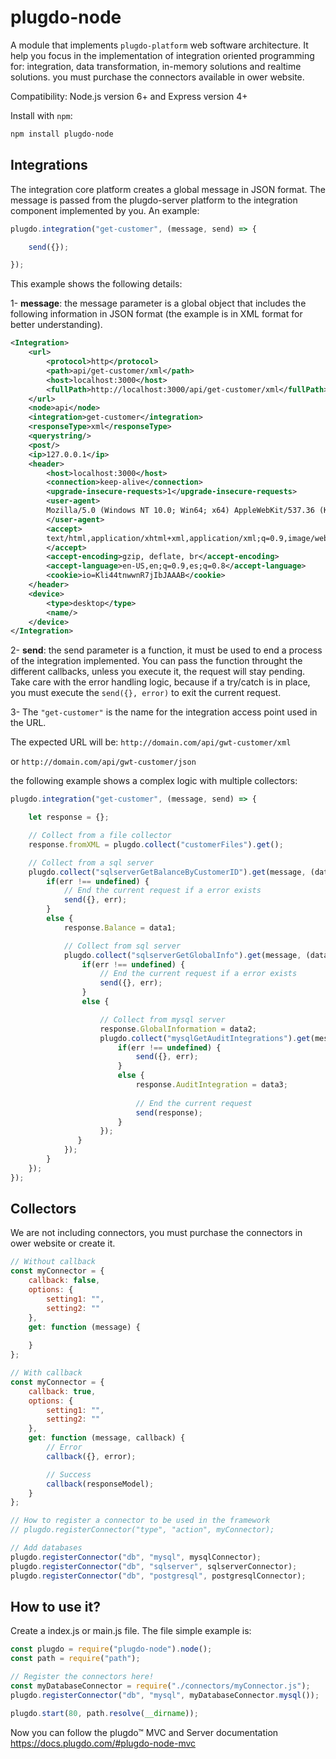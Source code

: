 # plugdo-node

A module that implements `plugdo-platform` web software architecture. It help you focus in the implementation of integration oriented programming for: integration, data transformation, in-memory solutions and realtime solutions. you must purchase the connectors available in ower website.

Compatibility: Node.js version 6+ and Express version 4+

Install with `npm`:

```sh
npm install plugdo-node
```

## Integrations

The integration core platform creates a global message in JSON format. The message is passed from the plugdo-server platform to the integration component implemented by you. An example:

```js
plugdo.integration("get-customer", (message, send) => {

    send({});

});
```

This example shows the following details:

1- **message**: the message parameter is a global object that includes the following information in JSON format (the example is in XML format for better understanding).
```xml
<Integration>
    <url>
        <protocol>http</protocol>
        <path>api/get-customer/xml</path>
        <host>localhost:3000</host>
        <fullPath>http://localhost:3000/api/get-customer/xml</fullPath>
    </url>
    <node>api</node>
    <integration>get-customer</integration>
    <responseType>xml</responseType>
    <querystring/>
    <post/>
    <ip>127.0.0.1</ip>
    <header>
        <host>localhost:3000</host>
        <connection>keep-alive</connection>
        <upgrade-insecure-requests>1</upgrade-insecure-requests>
        <user-agent>
        Mozilla/5.0 (Windows NT 10.0; Win64; x64) AppleWebKit/537.36 (KHTML, like Gecko) Chrome/65.0.3325.181 Safari/537.36
        </user-agent>
        <accept>
        text/html,application/xhtml+xml,application/xml;q=0.9,image/webp,image/apng,*/*;q=0.8
        </accept>
        <accept-encoding>gzip, deflate, br</accept-encoding>
        <accept-language>en-US,en;q=0.9,es;q=0.8</accept-language>
        <cookie>io=Kli44tnwwnR7jIbJAAAB</cookie>
    </header>
    <device>
        <type>desktop</type>
        <name/>
    </device>
</Integration>
```

2- **send**: the send parameter is a function, it must be used to end a process of the integration implemented. You can pass the function throught the different callbacks, unless you execute it, the request will stay pending. Take care with the error handling logic, because if a try/catch is in place, you must execute the `send({}, error)` to exit the current request.

3- The `"get-customer"` is the name for the integration access point used in the URL. 

The expected URL will be:
`http://domain.com/api/gwt-customer/xml`

or
`http://domain.com/api/gwt-customer/json`

the following example shows a complex logic with multiple collectors:

```js
plugdo.integration("get-customer", (message, send) => {

    let response = {};

    // Collect from a file collector
    response.fromXML = plugdo.collect("customerFiles").get();

    // Collect from a sql server
    plugdo.collect("sqlserverGetBalanceByCustomerID").get(message, (data1, err) => {
        if(err !== undefined) {
            // End the current request if a error exists
            send({}, err);
        }
        else {
            response.Balance = data1;

            // Collect from sql server
            plugdo.collect("sqlserverGetGlobalInfo").get(message, (data2, err) => {
                if(err !== undefined) {
                    // End the current request if a error exists
                    send({}, err);
                }
                else {

                    // Collect from mysql server
                    response.GlobalInformation = data2;
                    plugdo.collect("mysqlGetAuditIntegrations").get(message, (data3, err) => {
                        if(err !== undefined) {
                            send({}, err);
                        }
                        else {
                            response.AuditIntegration = data3;
                
                            // End the current request
                            send(response);
                        }
                    });
               }
            });
        }
    });
});
```

## Collectors

We are not including connectors, you must purchase the connectors in ower website or create it.

```js
// Without callback
const myConnector = {
    callback: false,
    options: { 
        setting1: "",
        setting2: ""
    },
    get: function (message) {
        
    }
};

// With callback
const myConnector = {
    callback: true,
    options: { 
        setting1: "",
        setting2: ""
    },
    get: function (message, callback) {
        // Error
        callback({}, error);

        // Success
        callback(responseModel);
    }
};

// How to register a connector to be used in the framework
// plugdo.registerConnector("type", "action", myConnector);

// Add databases
plugdo.registerConnector("db", "mysql", mysqlConnector);
plugdo.registerConnector("db", "sqlserver", sqlserverConnector);
plugdo.registerConnector("db", "postgresql", postgresqlConnector);
```

## How to use it?

Create a index.js or main.js file. The file simple example is:

```js
const plugdo = require("plugdo-node").node();
const path = require("path");

// Register the connectors here!
const myDatabaseConnector = require("./connectors/myConnector.js");
plugdo.registerConnector("db", "mysql", myDatabaseConnector.mysql());

plugdo.start(80, path.resolve(__dirname));
```

Now you can follow the plugdo™ MVC and Server documentation
https://docs.plugdo.com/#plugdo-node-mvc

